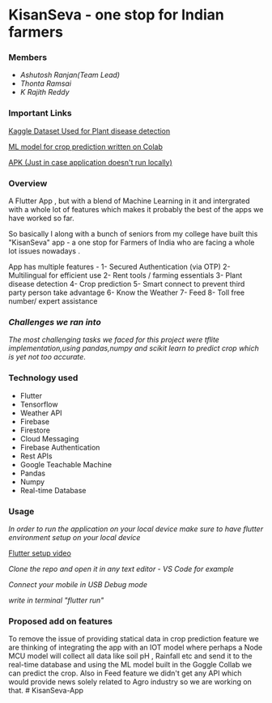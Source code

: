 # KisanSeva - one stop for Indian farmers

### Members

* _Ashutosh Ranjan(Team Lead)_
* _Thonta Ramsai_
* _K Rajith Reddy_

### Important Links

[Kaggle Dataset Used for Plant disease detection](https://www.kaggle.com/vipoooool/new-plant-diseases-dataset)

[ML model for crop prediction written on Colab ](https://colab.research.google.com/drive/17jMLUXK8p6B48CAPW_8DZANxF_CB3jDY?authuser=1)

[APK (Just in case application doesn't run locally)](https://drive.google.com/file/d/1vAfO7OQnAB9hZbjp01v64lLL70S90_34/view?usp=sharing)

### Overview

A Flutter App , but with a blend of Machine Learning in it and intergrated with a whole lot of features which makes it probably the best of the apps we have worked so far. 

So basically I along with a bunch of seniors from my college have built this "KisanSeva" app - a one stop for Farmers of India who are facing a whole lot issues nowadays .

App has multiple features - 
1- Secured Authentication (via OTP)
2- Multilingual for efficient use 
2- Rent tools / farming essentials
3- Plant disease detection
4- Crop prediction 
5- Smart connect to prevent third party person take advantage 
6- Know the Weather
7- Feed 
8- Toll free number/ expert assistance

### _Challenges we ran into_
_The most challenging tasks we faced for this project were tflite implementation,using pandas,numpy and scikit learn to predict crop which is yet not too accurate_.

### Technology used

* Flutter
* Tensorflow
* Weather API
* Firebase
* Firestore
* Cloud Messaging
* Firebase Authentication
* Rest APIs
* Google Teachable Machine
* Pandas
* Numpy
* Real-time Database

### Usage

_In order to run the application on your local device make sure to have flutter environment setup on your local device_

[Flutter setup video](https://www.youtube.com/watch?v=fDnqXmLSqtg "Video")

_Clone the repo and open it in any text editor - VS Code for example_

_Connect your mobile in USB Debug mode_

_write in terminal "flutter run"_

### Proposed add on features
 
To remove the issue of providing statical data in crop prediction feature we are thinking of integrating the app with an IOT model where perhaps a Node MCU model will collect all data like soil pH , Rainfall etc and send it to the real-time database and using the ML model built in the Goggle Collab we can predict the crop.
Also in Feed feature we didn't get any API which would provide news solely related to Agro industry so we are working on that.
#   K i s a n S e v a - A p p 
 
 
